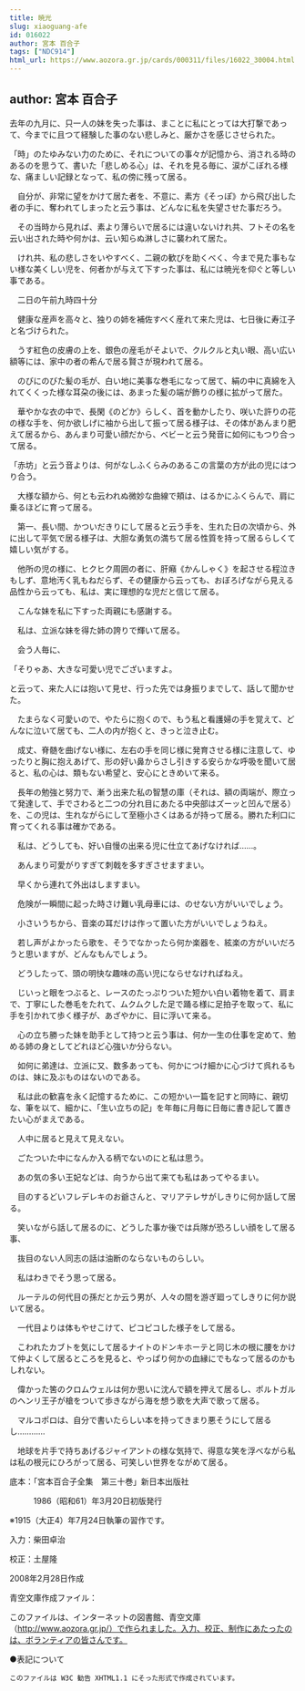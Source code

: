 ```yaml
---
title: 暁光
slug: xiaoguang-afe
id: 016022
author: 宮本 百合子
tags: ["NDC914"]
html_url: https://www.aozora.gr.jp/cards/000311/files/16022_30004.html
---
```


## author: 宮本 百合子

去年の九月に、只一人の妹を失った事は、まことに私にとっては大打撃であって、今までに且つて経験した事のない悲しみと、厳かさを感じさせられた。

「時」のたゆみない力のために、それについての事々が記憶から、消される時のあるのを思うて、書いた「悲しめる心」は、それを見る毎に、涙がこぼれる様な、痛ましい記録となって、私の傍に残って居る。

　自分が、非常に望をかけて居た者を、不意に、素方《そっぽ》から飛び出した者の手に、奪われてしまったと云う事は、どんなに私を失望させた事だろう。

　その当時から見れば、素より薄らいで居るには違いないけれ共、フトその名を云い出された時や何かは、云い知らぬ淋しさに襲われて居た。

　けれ共、私の悲しさをいやすべく、二親の歓びを助くべく、今まで見た事もない様な美くしい児を、何者かが与えて下すった事は、私には暁光を仰ぐと等しい事である。

　二日の午前九時四十分

　健康な産声を高々と、独りの姉を補佐すべく産れて来た児は、七日後に寿江子と名づけられた。

　うす紅色の皮膚の上を、銀色の産毛がそよいで、クルクルと丸い眼、高い広い額等には、家中の者の希んで居る賢さが現われて居る。

　のびにのびた髪の毛が、白い地に美事な巻毛になって居て、絹の中に真綿を入れてくくった様な耳朶の後には、あまった髪の端が飾りの様に拡がって居た。

　華やかな衣の中で、長閑《のどか》らしく、首を動かしたり、咲いた許りの花の様な手を、何か欲しげに袖から出して振って居る様子は、その体があんまり肥えて居るから、あんまり可愛い顔だから、ベビーと云う発音に如何にもつり合って居る。

「赤坊」と云う音よりは、何がなしふくらみのあるこの言葉の方が此の児にはつり合う。

　大様な額から、何とも云われぬ微妙な曲線で頬は、はるかにふくらんで、肩に乗るほどに育って居る。

　第一、長い間、かついだきりにして居ると云う手を、生れた日の次頃から、外に出して平気で居る様子は、大胆な勇気の満ちて居る性質を持って居るらしくて嬉しい気がする。

　他所の児の様に、ヒクヒク周囲の者に、肝癪《かんしゃく》を起させる程泣きもしず、意地汚く乳もねだらず、その健康から云っても、おぼろげながら見える品性から云っても、私は、実に理想的な児だと信じて居る。

　こんな妹を私に下すった両親にも感謝する。

　私は、立派な妹を得た姉の誇りで輝いて居る。

　会う人毎に、

「そりゃあ、大きな可愛い児でございますよ。

と云って、来た人には抱いて見せ、行った先では身振りまでして、話して聞かせた。

　たまらなく可愛いので、やたらに抱くので、もう私と看護婦の手を覚えて、どんなに泣いて居ても、二人の内が抱くと、きっと泣き止む。

　成丈、脊髄を曲げない様に、左右の手を同じ様に発育させる様に注意して、ゆったりと胸に抱えあげて、形の好い鼻からさし引きする安らかな呼吸を聞いて居ると、私の心は、類もない希望と、安心にときめいて来る。

　長年の勉強と努力で、漸う出来た私の智慧の庫（それは、額の両端が、際立って発達して、手でさわると二つの分れ目にあたる中央部はズーッと凹んで居る）を、この児は、生れながらにして至極小さくはあるが持って居る。勝れた利口に育ってくれる事は確かである。

　私は、どうしても、好い自慢の出来る児に仕立てあげなければ……。

　あんまり可愛がりすぎて刺戟を多すぎさせますまい。

　早くから連れて外出はしますまい。

　危険が一瞬間に起った時さけ難い乳母車には、のせない方がいいでしょう。

　小さいうちから、音楽の耳だけは作って置いた方がいいでしょうねえ。

　若し声がよかったら歌を、そうでなかったら何か楽器を、絃楽の方がいいだろうと思いますが、どんなもんでしょう。

　どうしたって、頭の明快な趣味の高い児にならせなければねえ。

　じいっと眼をつぶると、レースのたっぷりついた短かい白い着物を着て、肩まで、丁寧にした巻毛をたれて、ムクムクした足で踊る様に足拍子を取って、私に手を引かれて歩く様子が、あざやかに、目に浮いて来る。

　心の立ち勝った妹を助手として持つと云う事は、何か一生の仕事を定めて、勉める姉の身としてどれほど心強いか分らない。

　如何に弟達は、立派に又、数多あっても、何かにつけ細かに心づけて呉れるものは、妹に及ぶものはないのである。

　私は此の歓喜を永く記憶するために、この短かい一篇を記すと同時に、親切な、筆を以て、細かに、「生い立ちの記」を年毎に月毎に日毎に書き記して置きたい心がまえである。

　人中に居ると見えて見えない。

　ごたついた中になんか入る柄でないのにと私は思う。

　あの気の多い王妃などは、向うから出て来ても私はあってやるまい。

　目のするどいフレデレキのお爺さんと、マリアテレサがしきりに何か話して居る。

　笑いながら話して居るのに、どうした事か後では兵隊が恐ろしい顔をして居る事、

　抜目のない人同志の話は油断のならないものらしい。

　私はわきでそう思って居る。

　ルーテルの何代目の孫だとか云う男が、人々の間を游ぎ廻ってしきりに何か説いて居る。

　一代目よりは体もやせこけて、ピコピコした様子をして居る。

　こわれたカブトを気にして居るナイトのドンキホーテと同じ木の根に腰をかけて仲よくして居るところを見ると、やっぱり何かの血縁にでもなって居るのかもしれない。

　偉かった筈のクロムウェルは何か思いに沈んで額を押えて居るし、ポルトガルのヘンリ王子が槍をついて歩きながら海を想う歌を大声で歌って居る。

　マルコポロは、自分で書いたらしい本を持ってきまり悪そうにして居るし…………

　地球を片手で持ちあげるジャイアントの様な気持で、得意な笑を浮べながら私は私の根元にひろがって居る、可笑しい世界をながめて居る。













底本：「宮本百合子全集　第三十巻」新日本出版社


　　　1986（昭和61）年3月20日初版発行

※1915（大正4）年7月24日執筆の習作です。

入力：柴田卓治

校正：土屋隆

2008年2月28日作成

青空文庫作成ファイル：

このファイルは、インターネットの図書館、青空文庫（http://www.aozora.gr.jp/）で作られました。入力、校正、制作にあたったのは、ボランティアの皆さんです。











●表記について


	このファイルは W3C 勧告 XHTML1.1 にそった形式で作成されています。